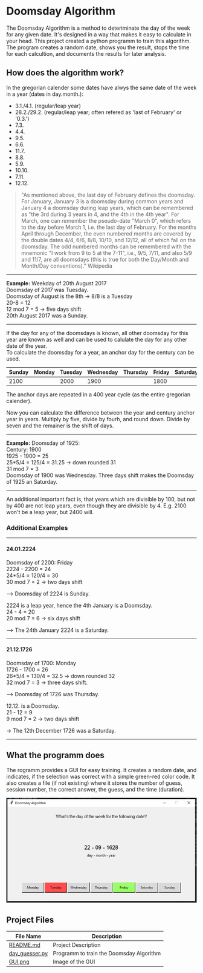 # Doomsday Algorithm

The Doomsday Algorithm is a method to deteriminate the day of the week for any given date. It's designed in a way that makes it easy to calculate in your head. This project created a python programm to train this algorithm. The program creates a random date, shows you the result, stops the time for each calcultion, and documents the results for later analysis.

## How does the algorithm work?

In the gregorian calender some dates have alwys the same date of the week in a year (dates in day.month.):

- 3.1./4.1. (regular/leap year)
- 28.2./29.2. (regular/leap year; often refered as 'last of February' or '0.3.')
- 7.3.
- 4.4.
- 9.5.
- 6.6.
- 11.7.
- 8.8.
- 5.9.
- 10.10.
- 7.11.
- 12.12.

> "As mentioned above, the last day of February defines the doomsday. For January, January 3 is a doomsday during common years and January 4 a doomsday during leap years, which can be remembered as "the 3rd during 3 years in 4, and the 4th in the 4th year". For March, one can remember the pseudo-date "March 0", which refers to the day before March 1, i.e. the last day of February.
> For the months April through December, the even numbered months are covered by the double dates 4/4, 6/6, 8/8, 10/10, and 12/12, all of which fall on the doomsday. The odd numbered months can be remembered with the mnemonic "I work from 9 to 5 at the 7-11", i.e., 9/5, 7/11, and also 5/9 and 11/7, are all doomsdays (this is true for both the Day/Month and Month/Day conventions)." Wikipedia

___
**Example:** Weekday of 20th August 2017  
Doomsday of 2017 was Tuesday.  
Doomsday of August is the 8th -> 8/8 is a Tuesday  
20-8 = 12  
12 mod 7 = 5 -> five days shift  
20th August 2017 was a Sunday.  
___

If the day for any of the doomsdays is known, all other doomsday for this year are known as well and can be used to calulate the day for any other date of the year.  
To calculate the doomsday for a year, an anchor day for the century can be used.  

|Sunday|Monday|Tuesday|Wednesday|Thursday|Friday|Saturday|
|-|-|-|-|-|-|-|
|2100||2000|1900||1800||

The anchor days are repeated in a 400 year cycle (as the entire gregorian calender).

Now you can calculate the difference between the year and century anchor year in years. Multiply by five, divide by fourh, and round down. Divide by seven and the remainer is the shift of days.

___
**Example:** Doomsday of 1925:  
Century: 1900  
1925 - 1900 = 25  
25*5/4 = 125/4 = 31.25 -> down rounded 31  
31 mod 7 = 3  
Doomsday of 1900 was Wednesday. Three days shift makes the Doomsday of 1925 an Saturday.
___

An additional important fact is, that years which are divisible by 100, but not by 400 are not leap years, even though they are divisible by 4. E.g. 2100 won't be a leap year, but 2400 will.

### Additional Examples

___

#### 24.01.2224

Doomsday of 2200: Friday  
2224 - 2200 = 24  
24*5/4 = 120/4 = 30  
30 mod 7 = 2 -> two days shift  

--> Doomsday of 2224 is Sunday.  

2224 is a leap year, hence the 4th January is a Doomsday.  
24 - 4 = 20  
20 mod 7 = 6 -> six days shift  

--> The 24th January 2224 is a Saturday.  

___

#### 21.12.1726

Doomsday of 1700: Monday  
1726 - 1700 = 26  
26*5/4 = 130/4 = 32.5 -> down rounded 32  
32 mod 7 = 3 -> three days shift.  

--> Doomsday of 1726 was Thursday.  

12.12. is a Doomsday.  
21 - 12 = 9  
9 mod 7 = 2 -> two days shift  

-> The 12th December 1726 was a Saturday.  
___

## What the programm does

The rogramm provides a GUI for easy training. It creates a random date, and indicates, if the selection was correct with a simple green-red color code.
It also creates a file (if not existing) where it stores the number of guess, session number, the correct answer, the guess, and the time (duration).

![GUI](GUI.png)

## Project Files

|File Name|Description|
|-|-|
|[README.md](README.md)|Project Description|
|[day_guesser.py](day_guesser.py)|Programm to train the Doomsday Algorithm|
|[GUI.png](GUI.png)|Image of the GUI|
